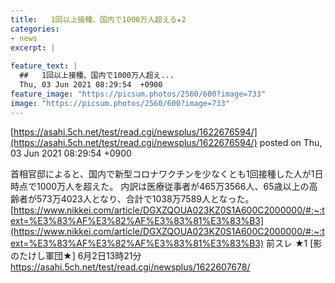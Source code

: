 ```yaml
---
title:   1回以上接種、国内で1000万人超える★2  
categories:
- news
excerpt: |
  
feature_text: |
  ##   1回以上接種、国内で1000万人超え...
  Thu, 03 Jun 2021 08:29:54  +0900
feature_image: "https://picsum.photos/2560/600?image=733"
image: "https://picsum.photos/2560/600?image=733"
---
```


[https://asahi.5ch.net/test/read.cgi/newsplus/1622676594/](https://asahi.5ch.net/test/read.cgi/newsplus/1622676594/)
posted on Thu, 03 Jun 2021 08:29:54  +0900

<!--more-->

首相官邸によると、国内で新型コロナワクチンを少なくとも1回接種した人が1日時点で1000万人を超えた。 内訳は医療従事者が465万3566人、65歳以上の高齢者が573万4023人となり、合計で1038万7589人となった。 [https://www.nikkei.com/article/DGXZQOUA023KZ0S1A600C2000000/#:~:text=%E3%83%AF%E3%82%AF%E3%83%81%E3%83%B3](https://www.nikkei.com/article/DGXZQOUA023KZ0S1A600C2000000/#:~:text=%E3%83%AF%E3%82%AF%E3%83%81%E3%83%B3) 前スレ ★1 [影のたけし軍団★] 6月2日13時21分 https://asahi.5ch.net/test/read.cgi/newsplus/1622607678/
